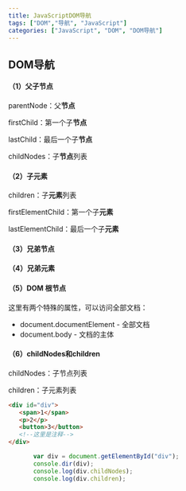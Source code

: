 ```yaml
---
title: JavaScriptDOM导航
tags: ["DOM","导航", "JavaScript"]
categories: ["JavaScript", "DOM", "DOM导航"]
---
```


## DOM导航

#### （1）父子节点

parentNode：父**节点**

firstChild：第一个子**节点**

lastChild：最后一个子**节点**

childNodes：子**节点**列表

<!--more-->

#### （2）子元素

children：子**元素**列表

firstElementChild：第一个子**元素**

lastElementChild：最后一个子**元素**

#### （3）兄弟节点

#### （4）兄弟元素

#### （5）DOM 根节点

这里有两个特殊的属性，可以访问全部文档：

- document.documentElement - 全部文档
- document.body - 文档的主体

#### （6）childNodes和children

childNodes：子节点列表

children：子元素列表

```html
<div id="div">
   <span>1</span>
   <p>2</p>
   <button>3</button>
   <!--这里是注释-->
</div>
```

```js
       var div = document.getElementById("div");
       console.dir(div);
       console.log(div.childNodes);
       console.log(div.children);
```

